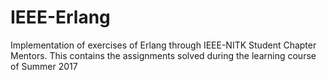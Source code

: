 # IEEE-Erlang
 Implementation of exercises of Erlang through IEEE-NITK Student Chapter Mentors.
 This contains the assignments solved during the learning course of Summer 2017 
